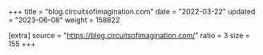 +++
title = "blog.circuitsofimagination.com"
date = "2022-03-22"
updated = "2023-06-08"
weight = 158822

[extra]
source = "https://blog.circuitsofimagination.com/"
ratio = 3
size = 155
+++
